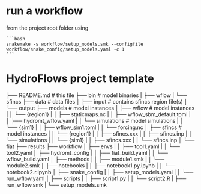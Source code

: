# run a workflow

from the project root folder using

    ```bash
    snakemake -s workflow/setup_models.smk --configfile workflow/snake_config/setup_models.yaml -c 1
    ```

# HydroFlows project template

├── README.md                               # this file
├── bin                                     # model binaries
|   ├── wflow
|   └── sfincs
├── data                                    # data files
│   ├── input                               # contains sfincs region file(s)
│   └── output
├── models                                  # model instances
│   ├── wflow                               # model instances
|   │   └── {region1}
|   │       ├── staticmaps.nc
|   │       ├── wflow_sbm_default.toml
|   │       ├── hydromt_wflow.yaml
|   │       └── simulations                 # model simulations
|   │           └── {sim1}
|   │               ├── wflow_sim1.toml
|   │               └── forcing.nc
│   ├── sfincs                              # model instances
|   │   └── {region1}
|   │       ├── sfincs.xxx
|   │       ├── sfincs.inp
|   │       └── simulations
|   │           └── {sim1}
|   │               ├── sfincs.xxx
|   │               └── sfincs.inp
│   └── fiat
├── results
├── workflow
│   ├── envs
|   │   ├── tool1.yaml
|   │   └── tool2.yaml
│   ├── hydromt_config
|   │   ├── fiat_build.yaml
|   │   └── wflow_build.yaml
│   ├── methods
|   │   ├── module1.smk
|   │   └── module2.smk
│   ├── notebooks
|   │   ├── notebook1.py.ipynb
|   │   └── notebook2.r.ipynb
│   ├── snake_config
|   │   ├── setup_models.yaml
|   │   └── run_wflow.yaml
│   ├── scripts
|   │   ├── script1.py
|   │   └── script2.R
|   ├── run_wflow.smk
|   └── setup_models.smk
